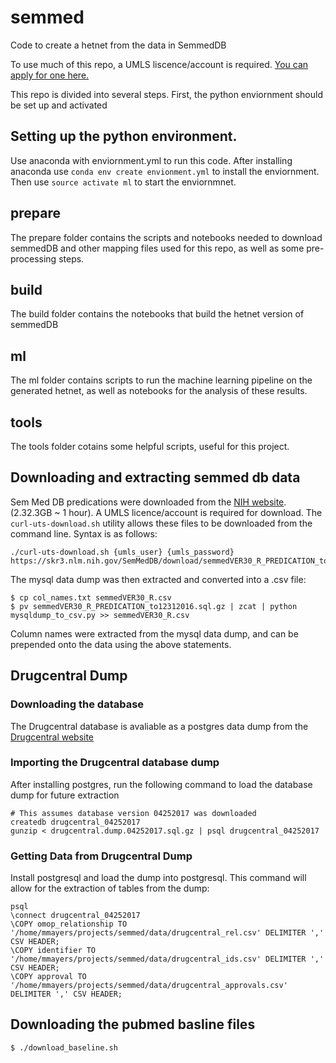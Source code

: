 # semmed

Code to create a hetnet from the data in SemmedDB

To use much of this repo, a UMLS liscence/account is required. [You can apply for one here.](https://uts.nlm.nih.gov//license.html)

This repo is divided into several steps.  First, the python enviornment should be set up and activated

## Setting up the python environment.

Use anaconda with enviornment.yml to run this code.  After installing anaconda
use `conda env create envionment.yml` to install the enviornment. Then use
`source activate ml` to start the enviornmnet.

## prepare

The prepare folder contains the scripts and notebooks needed to download semmedDB and other mapping
files used for this repo, as well as some pre-processing steps.

## build

The build folder contains the notebooks that build the hetnet version of semmedDB

## ml

The ml folder contains scripts to run the machine learning pipeline on the generated hetnet, as well as
notebooks for the analysis of these results.

## tools

The tools folder cotains some helpful scripts, useful for this project.









## Downloading and extracting semmed db data

Sem Med DB predications were downloaded from the [NIH website](https://skr3.nlm.nih.gov/SemMedDB/index.html). (2.32.3GB ~ 1 hour). A UMLS licence/account is required for download.  The `curl-uts-download.sh` utility allows these files to be downloaded from the command line.  Syntax is as follows:

    ./curl-uts-download.sh {umls_user} {umls_password} https://skr3.nlm.nih.gov/SemMedDB/download/semmedVER30_R_PREDICATION_to12312016.sql.gz

The mysql data dump was then extracted and converted into a .csv file:

    $ cp col_names.txt semmedVER30_R.csv
    $ pv semmedVER30_R_PREDICATION_to12312016.sql.gz | zcat | python mysqldump_to_csv.py >> semmedVER30_R.csv

Column names were extracted from the mysql data dump, and can be prepended onto the data using the above statements.



## Drugcentral Dump

### Downloading the database

The Drugcentral database is avaliable as a postgres data dump from the
[Drugcentral website](http://drugcentral.org/download)

### Importing the Drugcentral database dump

After installing postgres, run the following command to load the database dump for future extraction

    # This assumes database version 04252017 was downloaded
    createdb drugcentral_04252017
    gunzip < drugcentral.dump.04252017.sql.gz | psql drugcentral_04252017

### Getting Data from Drugcentral Dump

Install postgresql and load the dump into postgresql.
This command will allow for the extraction of tables from the dump:

    psql
    \connect drugcentral_04252017
    \COPY omop_relationship TO '/home/mmayers/projects/semmed/data/drugcentral_rel.csv' DELIMITER ',' CSV HEADER;
    \COPY identifier TO '/home/mmayers/projects/semmed/data/drugcentral_ids.csv' DELIMITER ',' CSV HEADER;
    \COPY approval TO '/home/mmayers/projects/semmed/data/drugcentral_approvals.csv' DELIMITER ',' CSV HEADER;


## Downloading the pubmed basline files

    $ ./download_baseline.sh

